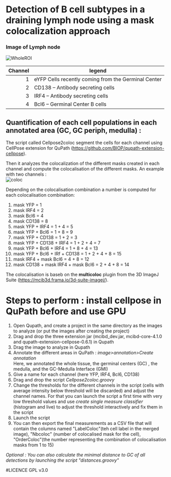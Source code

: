 # Detection of B cell subtypes in a draining lymph node using a mask colocalization approach 

### Image of Lymph node 

![WholeROI](https://github.com/matfallet/QuPath_Lymph_node_Laurine/assets/41480459/c2f86eae-0be5-4daa-8199-446e03f959b7)



| Channel |legend |
|-----:|-----------|
|     1| eYFP   Cells recently coming from the Germinal Center  |
|     2| CD138 – Antibody secreting cells                       |
|     3| IRF4 – Antibody secreting cells                        |
|     4| Bcl6 – Germinal Center B cells                   |

## Quantification of each cell populations in each annotated area (GC, GC periph, medulla) :  
The script called Cellpose2coloc segment the cells for each channel using CellPose extension for QuPath (https://github.com/BIOP/qupath-extension-cellpose). 

Then it analyzes the colocalization of the different masks created in each channel and compute the colocalisation of the different masks. 
An example with two channels :  
![coloc](https://github.com/matfallet/Detection-of-B-cell-subtypes-in-a-draining-lymph-node-using-a-mask-colocalization-approach-/assets/41480459/f56cd42d-e68c-41fe-85e3-502a2b67844f)

Depending on the colocalisation combination a number is computed for each colocalisation combination:

1) mask YFP = 1  
2) mask IRF4 = 2   
3) mask Bcl6 = 4  
4) mask CD138 = 8     
5) mask YFP + IRF4 = 1 + 4 = 5  
6) mask YFP + Bcl6 = 1 + 8 = 9  
7) mask YFP + CD138  = 1 + 2 = 3  
8) mask YFP + CD138 + IRF4 = 1 + 2 + 4 = 7  
9) mask YFP + Bcl6 + IRF4  = 1 + 8 + 4 = 13  
10) mask YFP + Bcl6 + IRf + CD138 = 1 + 2 + 4 + 8 = 15  
11) mask  IRF4 + mask  Bcl6  = 4 + 8 = 12  
12) mask  CD138 + mask IRF4 + mask Bcl6  = 2 + 4 + 8 = 14

The colocalisation is baseb on the **multicoloc** plugin from the 3D ImageJ Suite (https://mcib3d.frama.io/3d-suite-imagej/). 


# Steps to perform : install cellpose in QuPath before and use GPU    

1) Open Qupath, and create a project in the same directory as the images to analyze (or put the images after creating the project)
2) Drag and drop the three extension jar (mcibd_dev.jar, mcibd-core-4.1.0 and qupath-extension-cellpose-0.6.1) in Qupath  
3) Drag the image to analyze in Qupath 
4) Annotate the different areas in QuPath : _image>annotation>Create annotation_  
    Here, we annotated the whole tissue, the germinal centers (GC) , the medulla, and the GC-Medulla Interface (GMI)
5) Give a name for each channel (here YFP, IRF4, Bcl6, CD138)
6) Drag and drop the script _Cellpose2coloc.groovy_
7) Change the thresholds for the different channels in the script (cells with average intensity below threshold will be discarded) and adjust the channel names.
   For that you can launch the script a first time with very low threshold values and use _create single measure classifier_ (histogram and live) to adjust the threshold interactively and fix them in the script
9) Launch the script 
10) You can then export the final measurements as a CSV file that will contain the columns named "LabelColoc"(teh cell label in the merged image), "Nbcoloc" (number of colocalised mask for the cell), "OrderColoc"(the number representing the combination of colocalisation masks from 1 to 15)
    
_Optional : You can also calculate the minimal distance to GC of all detections by launching the script "distances.groovy"_ 

#LICENCE GPL v3.0    
